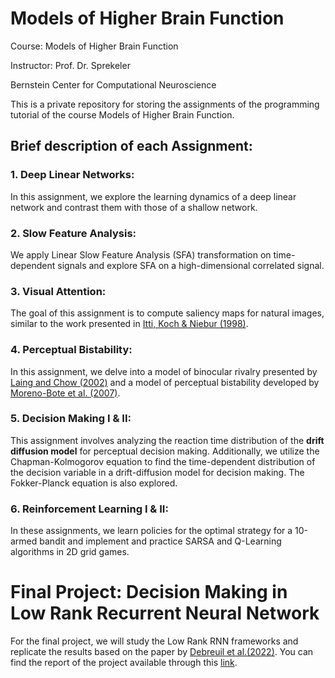# Models of Higher Brain Function 
Course: Models of Higher Brain Function 

Instructor: Prof. Dr. Sprekeler 

Bernstein Center for Computational Neuroscience 

This is a private repository for storing the assignments of the programming tutorial of the course Models of Higher Brain Function.

## Brief description of each Assignment:
### 1. Deep Linear Networks:
In this assignment, we explore the learning dynamics of a deep linear network and contrast them with those of a shallow network.

### 2. Slow Feature Analysis:
We apply Linear Slow Feature Analysis (SFA) transformation on time-dependent signals and explore SFA on a high-dimensional correlated signal.

### 3. Visual Attention:
The goal of this assignment is to compute saliency maps for natural images, similar to the work presented in [Itti, Koch & Niebur (1998)](http://pages.cs.wisc.edu/~dyer/cs534/papers/itti98-saliency.pdf).

### 4. Perceptual Bistability:
In this assignment, we delve into a model of binocular rivalry presented by [Laing and Chow (2002)](https://link.springer.com/content/pdf/10.1023/A:1014942129705.pdf) and a model of perceptual bistability developed by [Moreno-Bote et al. (2007)](https://journals.physiology.org/doi/pdf/10.1152/jn.00116.2007).

### 5. Decision Making I & II:
This assignment involves analyzing the reaction time distribution of the **drift diffusion model** for perceptual decision making. Additionally, we utilize the Chapman-Kolmogorov equation to find the time-dependent distribution of the decision variable in a drift-diffusion model for decision making. The Fokker-Planck equation is also explored.

### 6. Reinforcement Learning I & II:
In these assignments, we learn policies for the optimal strategy for a 10-armed bandit and implement and practice SARSA and Q-Learning algorithms in 2D grid games.

# Final Project: Decision Making in Low Rank Recurrent Neural Network
For the final project, we will study the Low Rank RNN frameworks and replicate the results based on the paper by [Debreuil et al.(2022)](https://pubmed.ncbi.nlm.nih.gov/35668174/). You can find the report of the project available through this [link](https://github.com/Erfan7bt/MHBF/blob/58872380a400a0fdaff3da8305544580aed2cf26/Projects/dm_project.pdf).
